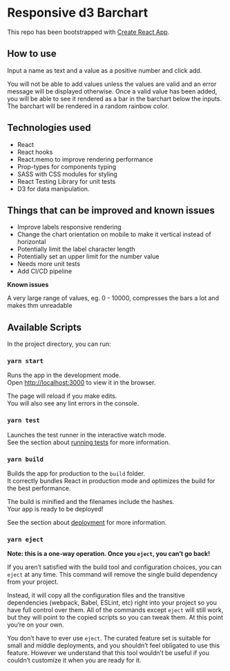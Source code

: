 # Responsive d3 Barchart

This repo has been bootstrapped with [Create React App](https://github.com/facebook/create-react-app). 

## How to use
Input a name as text and a value as a positive number and click add. 

You will not be able to add values unless the values are valid and an error message will be displayed otherwise. 
Once a valid value has been added, you will be able to see it rendered as a bar in the barchart below the inputs.
The barchart will be rendered in a random rainbow color.

## Technologies used

- React
- React hooks
- React.memo to improve rendering performance
- Prop-types for components typing
- SASS with CSS modules for styling
- React Testing Library for unit tests
- D3 for data manipulation.

## Things that can be improved and known issues

- Improve labels responsive rendering
- Change the chart orientation on mobile to make it vertical instead of horizontal
- Potentially limit the label character length
- Potentially set an upper limit for the number value
- Needs more unit tests
- Add CI/CD pipeline

**Known issues**

  A very large range of values, eg. 0 - 10000, compresses the bars a lot and makes thm unreadable

## Available Scripts

In the project directory, you can run:

### `yarn start`

Runs the app in the development mode.<br />
Open [http://localhost:3000](http://localhost:3000) to view it in the browser.

The page will reload if you make edits.<br />
You will also see any lint errors in the console.

### `yarn test`

Launches the test runner in the interactive watch mode.<br />
See the section about [running tests](https://facebook.github.io/create-react-app/docs/running-tests) for more information.

### `yarn build`

Builds the app for production to the `build` folder.<br />
It correctly bundles React in production mode and optimizes the build for the best performance.

The build is minified and the filenames include the hashes.<br />
Your app is ready to be deployed!

See the section about [deployment](https://facebook.github.io/create-react-app/docs/deployment) for more information.

### `yarn eject`

**Note: this is a one-way operation. Once you `eject`, you can’t go back!**

If you aren’t satisfied with the build tool and configuration choices, you can `eject` at any time. This command will remove the single build dependency from your project.

Instead, it will copy all the configuration files and the transitive dependencies (webpack, Babel, ESLint, etc) right into your project so you have full control over them. All of the commands except `eject` will still work, but they will point to the copied scripts so you can tweak them. At this point you’re on your own.

You don’t have to ever use `eject`. The curated feature set is suitable for small and middle deployments, and you shouldn’t feel obligated to use this feature. However we understand that this tool wouldn’t be useful if you couldn’t customize it when you are ready for it.

